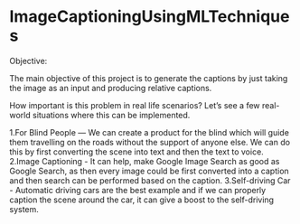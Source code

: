 # ImageCaptioningUsingMLTechniques
 
Objective:

The main objective of this project is to generate the captions by just taking the image as an input and producing relative captions.

How important is this problem in real life scenarios?
Let’s see a few real-world situations where this can be implemented.

1.For Blind People — We can create a product for the blind which will guide them travelling on the roads without the support of anyone else. We can do this by first converting the scene into text and then the text to voice.
2.Image Captioning - It can help, make Google Image Search as good as Google Search, as then every image could be first converted into a caption and then search can be performed based on the caption.
3.Self-driving Car - Automatic driving cars are the best example and if we can properly caption the scene around the car, it can give a boost to the self-driving system.
